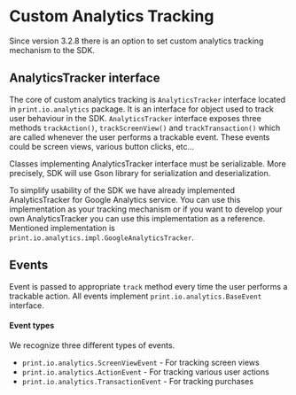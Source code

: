 Custom Analytics Tracking
===============

Since version 3.2.8 there is an option to set custom analytics tracking mechanism to the SDK. 

## AnalyticsTracker interface

The core of custom analytics tracking is `AnalyticsTracker` interface located in `print.io.analytics` package. It is an interface for object used to track user behaviour in the SDK. `AnalyticsTracker` interface exposes three methods `trackAction()`, `trackScreenView()` and `trackTransaction()` which are called whenever the user performs a trackable event. These events could be screen views, various button clicks, etc...

Classes implementing AnalyticsTracker interface must be serializable. More precisely, SDK will use Gson library for serialization and deserialization. 

To simplify usability of the SDK we have already implemented AnalyticsTracker for Google Analytics service. You can use this implementation as your tracking mechanism or if you want to develop your own AnalyticsTracker you can use this implementation as a reference. Mentioned implementation is `print.io.analytics.impl.GoogleAnalyticsTracker`.

## Events

Event is passed to appropriate `track` method every time the user performs a trackable action. All events implement `print.io.analytics.BaseEvent` interface.

#### Event types
We recognize three different types of events.

 - `print.io.analytics.ScreenViewEvent` - For tracking screen views
 - `print.io.analytics.ActionEvent` - For tracking various user actions
 - `print.io.analytics.TransactionEvent` - For tracking purchases 
